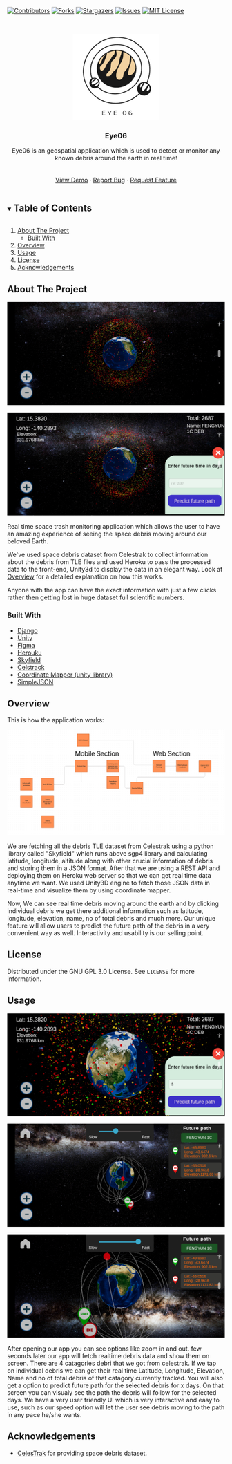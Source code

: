 <!--
*** Thanks for checking out the Best-README-Template. If you have a suggestion
*** that would make this better, please fork the repo and create a pull request
*** or simply open an issue with the tag "enhancement".
*** Thanks again! Now go create something AMAZING! :D
***
***
***
*** To avoid retyping too much info. Do a search and replace for the following:
*** mamuncseru, 313, twitter_handle, shanto4045@gmail.com, 313, 313 is an geospatial application which is used to detect or monitor any known debris around the earth in real time 
-->



<!-- PROJECT SHIELDS -->
<!--
*** I'm using markdown "reference style" links for readability.
*** Reference links are enclosed in brackets [ ] instead of parentheses ( ).
*** See the bottom of this document for the declaration of the reference variables
*** for contributors-url, forks-url, etc. This is an optional, concise syntax you may use.
*** https://www.markdownguide.org/basic-syntax/#reference-style-links
-->
[![Contributors][contributors-shield]][contributors-url]
[![Forks][forks-shield]][forks-url]
[![Stargazers][stars-shield]][stars-url]
[![Issues][issues-shield]][issues-url]
[![MIT License][license-shield]][license-url]




<!-- PROJECT LOGO -->
<br />
<p align="center">
  <a href="https://github.com/mamuncseru/313">
    <img src="images/logo.png" alt="Logo" width="200" height="200">
  </a>

  <h3 align="center">Eye06</h3>

  <p align="center">
    Eye06 is an geospatial application which is used to detect or monitor any known debris around the earth in real time!
    <br />
    <a href="https://github.com/mamuncseru/313">
    <br />
    <br />
    <a href="https://www.youtube.com/watch?v=rTIMK8s7NX0">View Demo</a>
    ·
    <a href="https://github.com/mamuncseru/313/issues">Report Bug</a>
    ·
    <a href="https://github.com/mamuncseru/313/issues">Request Feature</a>
  </p>
</p>



<!-- TABLE OF CONTENTS -->
<details open="open">
  <summary><h2 style="display: inline-block">Table of Contents</h2></summary>
  <ol>
    <li>
      <a href="#about-the-project">About The Project</a>
      <ul>
        <li><a href="#built-with">Built With</a></li>
      </ul>
    </li>
    <li><a href="#overview">Overview</a></li>
    <li><a href="#usage">Usage</a></li>
    <li><a href="#license">License</a></li>
    <li><a href="#acknowledgements">Acknowledgements</a></li>
  </ol>
</details>



<!-- ABOUT THE PROJECT -->
## About The Project

![Debris Visuals](images/1.png)

![Starting Point](images/2.png)

Real time space trash monitoring application which allows the user to have an amazing experience of seeing the space debris moving around our beloved Earth.

We've used space debris dataset from Celestrak to collect information about the debris from TLE files and used Heroku to pass the processed data to the front-end, Unity3d to display the data in an elegant way. Look at <a href="#overview">Overview</a> for a detailed explanation on how this works.

Anyone with the app can have the exact information with just a few clicks rather then getting lost in huge dataset full scientific numbers.


### Built With

* [Django](https://www.djangoproject.com)
* [Unity](https://unity.com)
* [Figma](https://www.figma.com)
* [Herouku](https://www.heroku.com)
* [Skyfield](https://rhodesmill.org/skyfield/)
* [Celstrack](https://celestrak.com)
* [Coordinate Mapper (unity library)](https://assetstore.unity.com/packages/templates/systems/coordinate-mapper-177904)
* [SimpleJSON](https://github.com/HenrikPoulsen/SimpleJSON)



<!-- OVERVIEW-->
## Overview

This is how the application works:

![overview](images/overview.png)

We are fetching all the debris TLE dataset from Celestrak using a python library called "Skyfield" which runs above sgp4 library and calculating latitude, longitude, altitude along with other crucial information of debris and storing them in a JSON format. After that we are using a REST API and deploying them on Heroku web server so that we can get real time data anytime we want. We used Unity3D engine to fetch those JSON data in real-time and visualize them by using coordinate mapper.

Now, We can see real time debris moving around the earth and by clicking individual debris we get there additional information such as latitude, longitude, elevation, name, no of total debris and much more. Our unique feature will allow users to predict the future path of the debris in a very convenient way as well. Interactivity and usability is our selling point.


<!-- LICENSE -->
## License

Distributed under the GNU GPL 3.0 License. See `LICENSE` for more information.


<!-- USAGE -->
## Usage

![3](images/3.png)

![4](images/4.png)

![5](images/5.png)

After opening our app you can see options like zoom in and out. few seconds later our app will fetch realtime debris data and show them on screen. There are 4 catagories debri that we got from celestrak. If we tap on individual debris we can get their real time Latitude, Longitude, Elevation, Name and no of total debris of that catagory currently tracked. 
You will also get a option to predict future path for the selected debris for x days. 
On that screen you can visualy see the path the debris will follow for the selected days. We have a very user friendly UI which is very interactive and easy to use, such as our speed option will let the user see debris moving to the path in any pace he/she wants.


<!-- ACKNOWLEDGEMENTS -->
## Acknowledgements

* [CelesTrak](https://celestrak.com) for providing space debris dataset.





<!-- MARKDOWN LINKS & IMAGES -->
<!-- https://www.markdownguide.org/basic-syntax/#reference-style-links -->
[contributors-shield]: https://img.shields.io/github/contributors/mamuncseru/313.svg?style=for-the-badge
[contributors-url]: https://github.com/mamuncseru/313/graphs/contributors
[forks-shield]: https://img.shields.io/github/forks/mamuncseru/313.svg?style=for-the-badge
[forks-url]: https://github.com/mamuncseru/313/network/members
[stars-shield]: https://img.shields.io/github/stars/mamuncseru/313.svg?style=for-the-badge
[stars-url]: https://github.com/mamuncseru/313/stargazers
[issues-shield]: https://img.shields.io/github/issues/mamuncseru/313.svg?style=for-the-badge
[issues-url]: https://github.com/mamuncseru/313/issues
[license-shield]: https://img.shields.io/github/license/mamuncseru/313.svg?style=for-the-badge
[license-url]: https://github.com/mamuncseru/313/blob/master/LICENSE
[linkedin-shield]: https://img.shields.io/badge/-LinkedIn-black.svg?style=for-the-badge&logo=linkedin&colorB=555
[linkedin-url]: https://linkedin.com/in/mamuncseru
